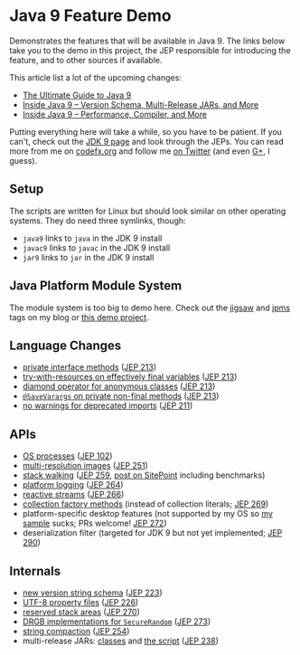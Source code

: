 # Java 9 Feature Demo

Demonstrates the features that will be available in Java 9.
The links below take you to the demo in this project, the JEP responsible for introducing the feature, and to other sources if available.

This article list a lot of the upcoming changes:

* [The Ultimate Guide to Java 9](https://www.sitepoint.com/ultimate-guide-to-java-9/)
* [Inside Java 9 – Version Schema, Multi-Release JARs, and More](https://www.sitepoint.com/inside-java-9-part-i/)
* [Inside Java 9 – Performance, Compiler, and More](https://www.sitepoint.com/inside-java-9-part-ii/)

Putting everything here will take a while, so you have to be patient.
If you can't, check out the [JDK 9 page](http://openjdk.java.net/projects/jdk9/) and look through the JEPs.
You can read more from me on [codefx.org](http://codefx.org) and follow me [on Twitter](https://twitter.com/nipafx)
 (and even [G+](https://plus.google.com/+NicolaiParlog), I guess).

## Setup

The scripts are written for Linux but should look similar on other operating systems.
They do need three symlinks, though:

* `java9` links to `java` in the JDK 9 install
* `javac9` links to `javac` in the JDK 9 install
* `jar9` links to `jar` in the JDK 9 install

## Java Platform Module System

The module system is too big to demo here.
Check out the [jigsaw](http://blog.codefx.org/tag/project-jigsaw/) and [jpms](http://blog.codefx.org/tag/jpms/) tags on my blog or [this demo project](https://github.com/CodeFX-org/demo-jigsaw-advent-calendar).

## Language Changes

* [private interface methods](src/org/codefx/demo/java9/lang/private_interface_methods/PrivateInterfaceMethods.java) ([JEP 213](http://openjdk.java.net/jeps/213))
* [try-with-resources on effectively final variables](src/org/codefx/demo/java9/lang/try_with_resources/TryWithResources.java) ([JEP 213](http://openjdk.java.net/jeps/213))
* [diamond operator for anonymous classes](src/org/codefx/demo/java9/lang/diamond_operator/DiamondOperator.java) ([JEP 213](http://openjdk.java.net/jeps/213))
* [`@SaveVarargs` on private non-final methods](src/org/codefx/demo/java9/lang/safe_varargs/SafeVarargs.java) ([JEP 213](http://openjdk.java.net/jeps/213))
* [no warnings for deprecated imports](src/org/codefx/demo/java9/lang/deprecated_imports/DeprecatedImports.java) ([JEP 211](http://openjdk.java.net/jeps/211))

## APIs

* [OS processes](src/org/codefx/demo/java9/api/processes/PipeProcessesAndAwaitCompletion.java) ([JEP 102](http://openjdk.java.net/jeps/102))
* [multi-resolution images](src/org/codefx/demo/java9/api/multi_resolution_images/Images.java) ([JEP 251](http://openjdk.java.net/jeps/251))
* [stack walking](src/org/codefx/demo/java9/api/stack_walking/StackWalking.java) ([JEP 259](http://openjdk.java.net/jeps/259), [post on SitePoint](https://www.sitepoint.com/deep-dive-into-java-9s-stack-walking-api/) including benchmarks)
* [platform logging](src/org/codefx/demo/java9/api/platform_logging) ([JEP 264](http://openjdk.java.net/jeps/264))
* [reactive streams](src/org/codefx/demo/java9/api/reactive_streams) ([JEP 266](http://openjdk.java.net/jeps/266))
* [collection factory methods](src/org/codefx/demo/java9/api/collection_factory_methods) (instead of collection literals; [JEP 269](http://openjdk.java.net/jeps/269))
* platform-specific desktop features (not supported by my OS so [my sample](src/org/codefx/demo/java9/api/desktop/DesktopFeatures.java) sucks; PRs welcome! [JEP 272](http://openjdk.java.net/jeps/272))
* deserialization filter (targeted for JDK 9 but not yet implemented; [JEP 290](http://openjdk.java.net/jeps/290))

## Internals

* [new version string schema](src/org/codefx/demo/java9/internal/version/VersionSchema.java) ([JEP 223](http://openjdk.java.net/jeps/223))
* [UTF-8 property files](src/org/codefx/demo/java9/internal/resources/ResourceFileEncoding.java) ([JEP 226](http://openjdk.java.net/jeps/226))
* [reserved stack areas](src/org/codefx/demo/java9/internal/stack/ReservingStackAreas.java) ([JEP 270](http://openjdk.java.net/jeps/270))
* [DRGB implementations for `SecureRandom`](src/org/codefx/demo/java9/internal/security/Drbg.java) ([JEP 273](http://openjdk.java.net/jeps/273))
* [string compaction](src/org/codefx/demo/java9/internal/string) ([JEP 254](http://openjdk.java.net/jeps/254))
* multi-release JARs: [classes](src/org/codefx/demo/java9/internal/multi_release) and [the script](multi-release.sh) ([JEP 238](http://openjdk.java.net/jeps/238))
